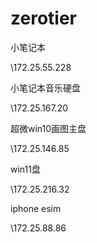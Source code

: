 # zerotier

小笔记本

\\172.25.55.228

小笔记本音乐硬盘

\\172.25.167.20

超微win10画图主盘

\\172.25.146.85

win11盘

\\172.25.216.32

iphone esim

\\172.25.88.86
